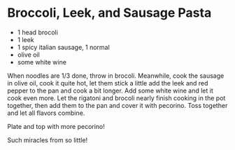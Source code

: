 # Broccoli, Leek, and Sausage Pasta

- 1 head brocoli
- 1 leek
- 1 spicy italian sausage, 1 normal
- olive oil
- some white wine

When noodles are 1/3 done, throw in brocoli. Meanwhile, cook the sausage in olive oil, cook it quite hot, let them stick a little add the leek and red pepper to the pan and cook a bit longer. Add some white wine and let it cook even more. Let the rigatoni and brocoli nearly finish cooking in the pot together, then add them to the pan and cover it with pecorino. Toss together and let all flavors combine.

Plate and top with more pecorino!

Such miracles from so little!